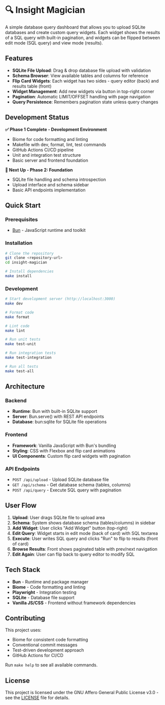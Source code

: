 # 🔍 Insight Magician

A simple database query dashboard that allows you to upload SQLite databases and create custom query widgets. Each widget shows the results of a SQL query with built-in pagination, and widgets can be flipped between edit mode (SQL query) and view mode (results).

## Features

- **SQLite File Upload**: Drag & drop database file upload with validation
- **Schema Browser**: View available tables and columns for reference  
- **Flip Card Widgets**: Each widget has two sides - query editor (back) and results table (front)
- **Widget Management**: Add new widgets via button in top-right corner
- **Pagination**: Automatic LIMIT/OFFSET handling with page navigation
- **Query Persistence**: Remembers pagination state unless query changes

## Development Status

**✅ Phase 1 Complete - Development Environment**
- Biome for code formatting and linting
- Makefile with dev, format, lint, test commands
- GitHub Actions CI/CD pipeline
- Unit and integration test structure
- Basic server and frontend foundation

**🚧 Next Up - Phase 2: Foundation**
- SQLite file handling and schema introspection
- Upload interface and schema sidebar
- Basic API endpoints implementation

## Quick Start

### Prerequisites

- [Bun](https://bun.sh) - JavaScript runtime and toolkit

### Installation

```bash
# Clone the repository
git clone <repository-url>
cd insight-magician

# Install dependencies
make install
```

### Development

```bash
# Start development server (http://localhost:3000)
make dev

# Format code
make format

# Lint code
make lint

# Run unit tests
make test-unit

# Run integration tests
make test-integration

# Run all tests
make test-all
```

## Architecture

### Backend
- **Runtime**: Bun with built-in SQLite support
- **Server**: Bun.serve() with REST API endpoints
- **Database**: bun:sqlite for SQLite file operations

### Frontend
- **Framework**: Vanilla JavaScript with Bun's bundling
- **Styling**: CSS with Flexbox and flip card animations
- **UI Components**: Custom flip card widgets with pagination

### API Endpoints

- `POST /api/upload` - Upload SQLite database file
- `GET /api/schema` - Get database schema (tables, columns)  
- `POST /api/query` - Execute SQL query with pagination

## User Flow

1. **Upload**: User drags SQLite file to upload area
2. **Schema**: System shows database schema (tables/columns) in sidebar
3. **Add Widget**: User clicks "Add Widget" button (top-right)
4. **Edit Query**: Widget starts in edit mode (back of card) with SQL textarea
5. **Execute**: User writes SQL query and clicks "Run" to flip to results (front of card)
6. **Browse Results**: Front shows paginated table with prev/next navigation
7. **Edit Again**: User can flip back to query editor to modify SQL

## Tech Stack

- **Bun** - Runtime and package manager
- **Biome** - Code formatting and linting
- **Playwright** - Integration testing
- **SQLite** - Database file support
- **Vanilla JS/CSS** - Frontend without framework dependencies

## Contributing

This project uses:
- Biome for consistent code formatting
- Conventional commit messages
- Test-driven development approach
- GitHub Actions for CI/CD

Run `make help` to see all available commands.

## License

This project is licensed under the GNU Affero General Public License v3.0 - see the [LICENSE](LICENSE) file for details.